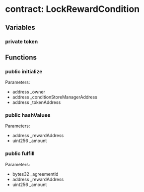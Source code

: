 
# contract: LockRewardCondition


## Variables

### private token

## Functions

### public initialize
Parameters:
* address _owner
* address _conditionStoreManagerAddress
* address _tokenAddress

### public hashValues
Parameters:
* address _rewardAddress
* uint256 _amount

### public fulfill
Parameters:
* bytes32 _agreementId
* address _rewardAddress
* uint256 _amount
